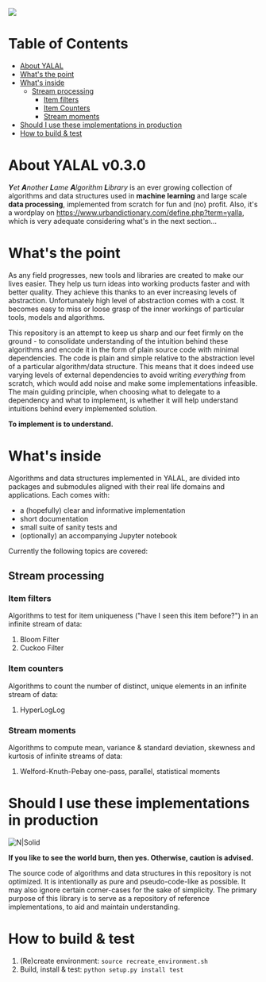 ![](https://github.com/turu/yalal/workflows/Continuous%20Integration/badge.svg)

Table of Contents
=================

   * [About YALAL](#about-yalal-v030)
   * [What's the point](#whats-the-point)
   * [What's inside](#whats-inside)
      * [Stream processing](#stream-processing)
         * [Item filters](#item-filters)
         * [Item Counters](#item-counters)
         * [Stream moments](#stream-moments)
   * [Should I use these implementations in production](#should-i-use-these-implementations-in-production)
   * [How to build & test](#how-to-build--test)

# About YALAL v0.3.0
_**Y**et **A**nother **L**ame **A**lgorithm **L**ibrary_ 
is an ever growing collection of algorithms and data structures 
used in **machine learning** and large scale **data processing**, 
implemented from scratch for fun and (no) profit. Also, it's a wordplay on
https://www.urbandictionary.com/define.php?term=yalla, which is very adequate
considering what's in the next section...

# What's the point
As any field progresses, new tools and libraries are created 
to make our lives easier. They help us turn ideas into working 
products faster and with better quality. They achieve this thanks 
to an ever increasing levels of abstraction. Unfortunately high 
level of abstraction comes with a cost. It becomes easy to miss 
or loose grasp of the inner workings of particular tools, 
models and algorithms.

This repository is an attempt to keep us sharp and our feet 
firmly on the ground - to consolidate understanding of 
the intuition behind these algorithms and encode it in the form 
of plain source code with minimal dependencies. The code is plain and simple 
relative to the abstraction level of a particular algorithm/data structure.
This means that it does indeed use varying levels of external dependencies to
avoid writing _everything_ from scratch, which would add noise and make some
implementations infeasible. The main guiding principle, when choosing
what to delegate to a dependency and what to implement, is whether it will 
help understand intuitions behind every implemented solution.

**To implement is to understand.**

# What's inside
Algorithms and data structures implemented in YALAL, are divided into packages and submodules
aligned with their real life domains and applications. Each comes with:
  * a (hopefully) clear and informative implementation
  * short documentation
  * small suite of sanity tests and
  * (optionally) an accompanying Jupyter notebook

Currently the following topics are covered:
## Stream processing
### Item filters
Algorithms to test for item uniqueness ("have I seen this item before?") in an infinite stream of data:
1. Bloom Filter
2. Cuckoo Filter
### Item counters
Algorithms to count the number of distinct, unique elements in an infinite stream of data:
1. HyperLogLog
### Stream moments
Algorithms to compute mean, variance & standard deviation, skewness and kurtosis of infinite streams of data:
1. Welford-Knuth-Pebay one-pass, parallel, statistical moments

# Should I use these implementations in production
![N|Solid](https://i.kym-cdn.com/entries/icons/mobile/000/005/180/YaoMingMeme.jpg)

**If you like to see the world burn, then yes. Otherwise, caution is advised.**

The source code of algorithms and data structures in this repository is not optimized. 
It is intentionally as pure and pseudo-code-like as possible. It may also ignore certain corner-cases for the sake of
simplicity. The primary purpose of this library is to serve as a repository of reference implementations, to aid and 
maintain understanding.  

# How to build & test
1. (Re)create environment: ```source recreate_environment.sh```
2. Build, install & test: ```python setup.py install test```

